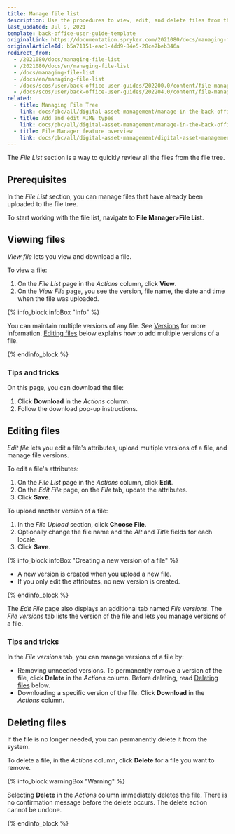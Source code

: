 ```yaml
---
title: Manage file list
description: Use the procedures to view, edit, and delete files from the system in the Back Office.
last_updated: Jul 9, 2021
template: back-office-user-guide-template
originalLink: https://documentation.spryker.com/2021080/docs/managing-file-list
originalArticleId: b5a71151-eac1-4dd9-84e5-28ce7beb346a
redirect_from:
  - /2021080/docs/managing-file-list
  - /2021080/docs/en/managing-file-list
  - /docs/managing-file-list
  - /docs/en/managing-file-list
  - /docs/scos/user/back-office-user-guides/202200.0/content/file-manager/managing-file-list.html
  - /docs/scos/user/back-office-user-guides/202204.0/content/file-manager/managing-file-list.html  
related:
  - title: Managing File Tree
    link: docs/pbc/all/digital-asset-management/manage-in-the-back-office/manage-file-tree.html
  - title: Add and edit MIME types
    link: docs/pbc/all/digital-asset-management/manage-in-the-back-office/add-and-edit-mime-types.html
  - title: File Manager feature overview
    link: docs/pbc/all/digital-asset-management/digital-asset-management.html
---
```


The *File List* section is a way to quickly review all the files from the file tree.

## Prerequisites

In the *File List* section, you can manage files that have already been uploaded to the file tree.

To start working with the file list, navigate to **File Manager>File List**.

## Viewing files

*View file* lets you view and download a file.

To view a file:

1. On the *File List* page in the *Actions* column, click **View**.
2. On the *View File* page, you see the version, file name, the date and time when the file was uploaded.

{% info_block infoBox "Info" %}

You can maintain multiple versions of any file. See [Versions](/docs/pbc/all/digital-asset-management/digital-asset-management.html#versions) for more information. [Editing files](#editing-files) below explains how to add multiple versions of a file.

{% endinfo_block %}

### Tips and tricks

On this page, you can download the file:

1. Click **Download** in the *Actions* column.
2. Follow the download pop-up instructions.

## Editing files

*Edit file* lets you edit a file's attributes, upload multiple versions of a file, and manage file versions.

To edit a file's attributes:

1. On the *File List* page in the *Actions* column, click **Edit**.
2. On the *Edit File* page, on the *File* tab, update the attributes.
3. Click **Save**.

 To upload another version of a file:
 
 1. In the *File Upload* section, click **Choose File**.
 2. Optionally change the file name and the *Alt* and *Title* fields for each locale.
 3. Click **Save**.

{% info_block infoBox "Creating a new version of a file" %}

* A new version is created when you upload a new file.
* If you only edit the attributes, no new version is created.

{% endinfo_block %}

The *Edit File* page also displays an additional tab named *File versions*. The *File versions* tab lists the version of the file and lets you manage versions of a file.

### Tips and tricks

In the *File versions* tab, you can manage versions of a file by:

* Removing unneeded versions. To permanently remove a version of the file, click **Delete** in the *Actions* column. Before deleting, read [Deleting files](#deleting-files) below.
* Downloading a specific version of the file. Click **Download** in the *Actions* column.

## Deleting files

If the file is no longer needed, you can permanently delete it from the system.

To delete a file, in the *Actions* column, click **Delete** for a file you want to remove.

{% info_block warningBox "Warning" %}

Selecting **Delete** in the *Actions* column immediately deletes the file. There is no confirmation message before the delete occurs. The delete action cannot be undone. 

{% endinfo_block %}
